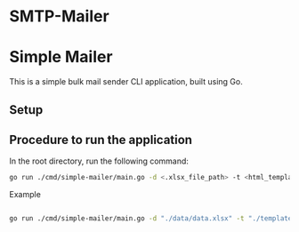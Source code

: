 # SMTP-Mailer

# Simple Mailer

This is a simple bulk mail sender CLI application, built using Go.

## Setup

## Procedure to run the application

In the root directory, run the following command:

```bash
go run ./cmd/simple-mailer/main.go -d <.xlsx_file_path> -t <html_template_file_path> -s <subject_of_mail>
```

Example

```bash

go run ./cmd/simple-mailer/main.go -d "./data/data.xlsx" -t "./templates/email_template.html" -s "Hello World"
```
